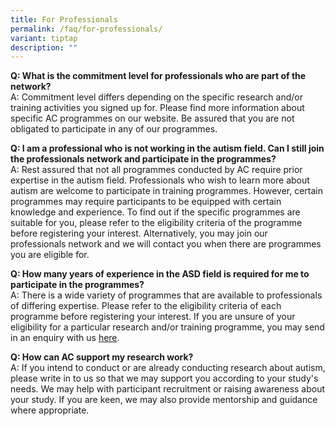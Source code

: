 ```yaml
---
title: For Professionals
permalink: /faq/for-professionals/
variant: tiptap
description: ""
---
```

<p><strong>Q: What is the commitment level for professionals who are part of the network? </strong>
<br>A: Commitment level differs depending on the specific research and/or
training activities you signed up for. Please find more information about
specific AC programmes on our website. Be assured that you are not obligated
to participate in any of our programmes.</p>
<p><strong>Q: I am a professional who is not working in the autism field. Can I still join the professionals network and participate in the programmes? </strong>
<br>A: Rest assured that not all programmes conducted by AC require prior
expertise in the autism field. Professionals who wish to learn more about
autism are welcome to participate in training programmes. However, certain
programmes may require participants to be equipped with certain knowledge
and experience. To find out if the specific programmes are suitable for
you, please refer to the eligibility criteria of the programme before registering
your interest. Alternatively, you may join our professionals network and
we will contact you when there are programmes you are eligible for.</p>
<p><strong>Q: How many years of experience in the ASD field is required for me to participate in the programmes? </strong>
<br>A: There is a wide variety of programmes that are available to professionals
of differing expertise. Please refer to the eligibility criteria of each
programme before registering your interest. If you are unsure of your eligibility
for a particular research and/or training programme, you may send in an
enquiry with us <a href="https://asdcollaborative.sg/contact-us/" rel="noopener nofollow" target="_blank">here</a>.</p>
<p><strong>Q: How can AC support my research work?</strong>
<br>A: If you intend to conduct or are already conducting research about autism,
please write in to us so that we may support you according to your study's
needs. We may help with participant recruitment or raising awareness about
your study. If you are keen, we may also provide mentorship and guidance
where appropriate.</p>
<p></p>